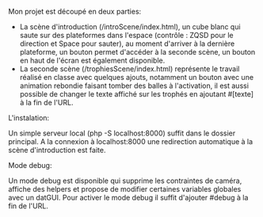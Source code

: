 Mon projet est découpé en deux parties:
* La scène d'introduction (/introScene/index.html), un cube blanc qui saute sur des plateformes dans l'espace (contrôle : ZQSD pour le direction et Space pour sauter), au moment d'arriver à la dernière plateforme, un bouton permet d'accéder à la seconde scène, un bouton en haut de l'écran est également disponible.
* La seconde scène (/trophiesScene/index.html) représente le travail réalisé en classe avec quelques ajouts, notamment un bouton avec une animation rebondie faisant tomber des balles à l'activation, il est aussi possible de changer le texte affiché sur les trophés en ajoutant #[texte] à la fin de l'URL.

L'instalation:

Un simple serveur local (php -S localhost:8000) suffit dans le dossier principal.
A la connexion à localhost:8000 une redirection automatique à la scène d'introduction est faite.

Mode debug:

Un mode debug est disponible qui supprime les contraintes de caméra, affiche des helpers et propose de modifier certaines variables globales avec un datGUI.
Pour activer le mode debug il suffit d'ajouter #debug à la fin de l'URL.

 
